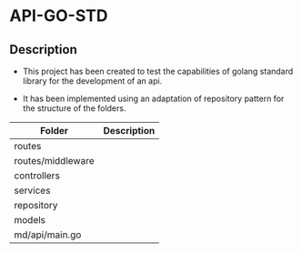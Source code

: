 # API-GO-STD

## Description

- This project has been created to test the capabilities of golang standard library for the development of an api.

- It has been implemented using an adaptation of repository pattern for the structure of the folders.

| Folder            | Description |
| ----------------- | ----------- |
| routes            |             |
| routes/middleware |             |
| controllers       |             |
| services          |             |
| repository        |             |
| models            |             |
| md/api/main.go    |             |
